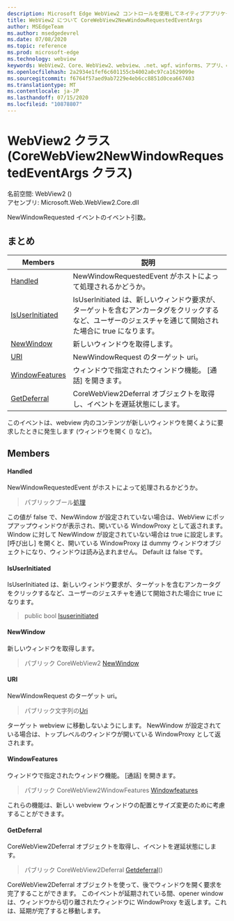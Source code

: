 ```yaml
---
description: Microsoft Edge WebView2 コントロールを使用してネイティブアプリケーションに web 技術 (HTML、CSS、JavaScript) を埋め込む
title: WebView2 について CoreWebView2NewWindowRequestedEventArgs
author: MSEdgeTeam
ms.author: msedgedevrel
ms.date: 07/08/2020
ms.topic: reference
ms.prod: microsoft-edge
ms.technology: webview
keywords: WebView2、Core、WebView2、webview、.net、wpf、winforms、アプリ、edge、CoreWebView2、CoreWebView2Controller、browser control、edge html、Microsoft の WebView2。 CoreWebView2NewWindowRequestedEventArgs。
ms.openlocfilehash: 2a2934e1fef6c601155cb4002a0c97ca1629099e
ms.sourcegitcommit: f6764f57aed9ab7229e4eb6cc8851d0cea667403
ms.translationtype: MT
ms.contentlocale: ja-JP
ms.lasthandoff: 07/15/2020
ms.locfileid: "10878807"
---
```

# WebView2 クラス (CoreWebView2NewWindowRequestedEventArgs クラス) 

名前空間: WebView2 () \
アセンブリ: Microsoft.Web.WebView2.Core.dll

NewWindowRequested イベントのイベント引数。

## まとめ

 Members                        | 説明
--------------------------------|---------------------------------------------
[Handled](#handled) | NewWindowRequestedEvent がホストによって処理されるかどうか。
[IsUserInitiated](#isuserinitiated) | IsUserInitiated は、新しいウィンドウ要求が、ターゲットを含むアンカータグをクリックするなど、ユーザーのジェスチャを通じて開始された場合に true になります。
[NewWindow](#newwindow) | 新しいウィンドウを取得します。
[URI](#uri) | NewWindowRequest のターゲット uri。
[WindowFeatures](#windowfeatures) | ウィンドウで指定されたウィンドウ機能。 [通話] を開きます。
[GetDeferral](#getdeferral) | CoreWebView2Deferral オブジェクトを取得し、イベントを遅延状態にします。

このイベントは、webview 内のコンテンツが新しいウィンドウを開くように要求したときに発生します (ウィンドウを開く () など)。

## Members

#### Handled 

NewWindowRequestedEvent がホストによって処理されるかどうか。

> パブリックブール[処理](#handled)

この値が false で、NewWindow が設定されていない場合は、WebView にポップアップウィンドウが表示され、開いている WindowProxy として返されます。 Window に対して NewWindow が設定されていない場合は true に設定します。 [呼び出し] を開くと、開いている WindowProxy は dummy ウィンドウオブジェクトになり、ウィンドウは読み込まれません。 Default は false です。

#### IsUserInitiated 

IsUserInitiated は、新しいウィンドウ要求が、ターゲットを含むアンカータグをクリックするなど、ユーザーのジェスチャを通じて開始された場合に true になります。

> public bool [Isuserinitiated](#isuserinitiated)

#### NewWindow 

新しいウィンドウを取得します。

> パブリック CoreWebView2 [NewWindow](#newwindow)

#### URI 

NewWindowRequest のターゲット uri。

> パブリック文字列の[Uri](#uri)

ターゲット webview に移動しないようにします。 NewWindow が設定されている場合は、トップレベルのウィンドウが開いている WindowProxy として返されます。

#### WindowFeatures 

ウィンドウで指定されたウィンドウ機能。 [通話] を開きます。

> パブリック CoreWebView2WindowFeatures [Windowfeatures](#windowfeatures)

これらの機能は、新しい webview ウィンドウの配置とサイズ変更のために考慮することができます。

#### GetDeferral 

CoreWebView2Deferral オブジェクトを取得し、イベントを遅延状態にします。

> パブリック CoreWebView2Deferral [Getdeferral](#getdeferral)()

CoreWebView2Deferral オブジェクトを使って、後でウィンドウを開く要求を完了することができます。 このイベントが延期されている間、opener window は、ウィンドウから切り離されたウィンドウに WindowProxy を返します。これは、延期が完了すると移動します。

